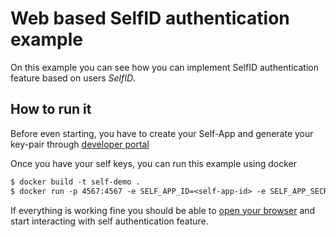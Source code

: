 # Web based SelfID authentication example

On this example you can see how you can implement SelfID authentication feature based on users *SelfID*.

## How to run it

Before even starting, you have to create your Self-App and generate your key-pair through [developer portal](https://developer.selfid.net/)

Once you have your self keys, you can run this example using docker
```dockerfile
$ docker build -t self-demo .
$ docker run -p 4567:4567 -e SELF_APP_ID=<self-app-id> -e SELF_APP_SECRET=<self-app-secret> self-demo
```  

If everything is working fine you should be able to [open your browser](http://localhost:4567) and start interacting with self authentication feature. 